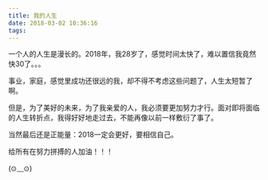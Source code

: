 ```yaml
---
title: 我的人生
date: 2018-03-02 10:36:16
tags:
---
```

一个人的人生是漫长的。2018年，我28岁了，感觉时间太快了，难以置信我竟然快30了。。。

事业，家庭，感觉里成功还很远的我，却不得不考虑这些问题了，人生太短暂了啊。

但是，为了美好的未来，为了我亲爱的人，我必须要更加努力才行。面对即将面临的人生转折点，我得好好地走过去，不能再像以前一样敷衍了事了。

当然最后还是正能量：2018一定会更好，要相信自己。

给所有在努力拼搏的人加油！！！

(⊙﹏⊙)